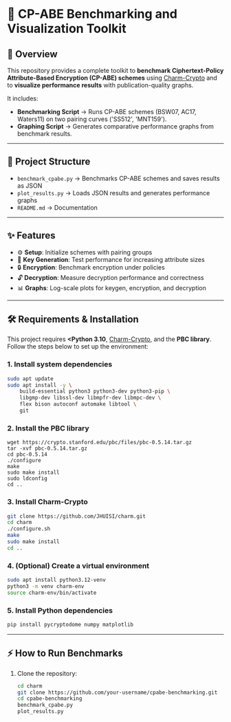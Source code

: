 # **🚀 CP-ABE Benchmarking and Visualization Toolkit**

## **🔑 Overview**
This repository provides a complete toolkit to **benchmark Ciphertext-Policy Attribute-Based Encryption (CP-ABE) schemes** using [Charm-Crypto](https://github.com/JHUISI/charm) and to **visualize performance results** with publication-quality graphs.  

It includes:
- **Benchmarking Script** → Runs CP-ABE schemes (BSW07, AC17, Waters11) on two pairing curves ('SS512', 'MNT159').  
- **Graphing Script** → Generates comparative performance graphs from benchmark results.  

---

## **📂 Project Structure**
- `benchmark_cpabe.py` → Benchmarks CP-ABE schemes and saves results as JSON  
- `plot_results.py` → Loads JSON results and generates performance graphs  
- `README.md` → Documentation  

---

## **✨ Features**
- ⚙️ **Setup**: Initialize schemes with pairing groups  
- 🔑 **Key Generation**: Test performance for increasing attribute sizes  
- 🔒 **Encryption**: Benchmark encryption under policies  
- 🔓 **Decryption**: Measure decryption performance and correctness  
- 📊 **Graphs**: Log-scale plots for keygen, encryption, and decryption  

---
## **🛠 Requirements & Installation**

This project requires **<Python 3.10**, [Charm-Crypto](https://github.com/JHUISI/charm), and the **PBC library**.  
Follow the steps below to set up the environment:

### 1. Install system dependencies
```bash
sudo apt update
sudo apt install -y \
    build-essential python3 python3-dev python3-pip \
    libgmp-dev libssl-dev libmpfr-dev libmpc-dev \
    flex bison autoconf automake libtool \
    git
```
### 2. Install the PBC library
```
wget https://crypto.stanford.edu/pbc/files/pbc-0.5.14.tar.gz
tar -xvf pbc-0.5.14.tar.gz
cd pbc-0.5.14
./configure
make
sudo make install
sudo ldconfig
cd ..
```
### 3. Install Charm-Crypto
```bash
git clone https://github.com/JHUISI/charm.git
cd charm
./configure.sh
make
sudo make install
cd ..
```
### 4. (Optional) Create a virtual environment
```bash
sudo apt install python3.12-venv
python3 -m venv charm-env
source charm-env/bin/activate
```
### 5. Install Python dependencies
```bash
pip install pycryptodome numpy matplotlib
```
---

## **⚡ How to Run Benchmarks**
1. Clone the repository:
   ```bash
   cd charm
   git clone https://github.com/your-username/cpabe-benchmarking.git
   cd cpabe-benchmarking
   benchmark_cpabe.py
   plot_results.py 
